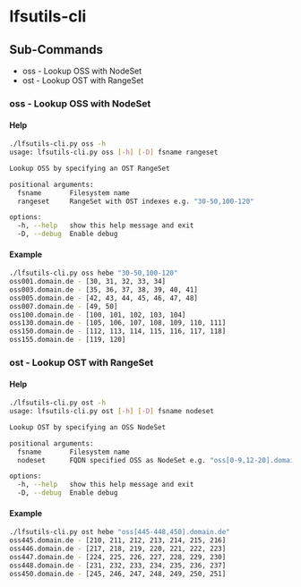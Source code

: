 # lfsutils-cli

## Sub-Commands

* oss - Lookup OSS with NodeSet
* ost - Lookup OST with RangeSet

### oss - Lookup OSS with NodeSet

#### Help

```bash
./lfsutils-cli.py oss -h
usage: lfsutils-cli.py oss [-h] [-D] fsname rangeset

Lookup OSS by specifying an OST RangeSet

positional arguments:
  fsname       Filesystem name
  rangeset     RangeSet with OST indexes e.g. "30-50,100-120"

options:
  -h, --help   show this help message and exit
  -D, --debug  Enable debug
```

#### Example

```bash
./lfsutils-cli.py oss hebe "30-50,100-120"
oss001.domain.de - [30, 31, 32, 33, 34]
oss003.domain.de - [35, 36, 37, 38, 39, 40, 41]
oss005.domain.de - [42, 43, 44, 45, 46, 47, 48]
oss007.domain.de - [49, 50]
oss100.domain.de - [100, 101, 102, 103, 104]
oss130.domain.de - [105, 106, 107, 108, 109, 110, 111]
oss150.domain.de - [112, 113, 114, 115, 116, 117, 118]
oss155.domain.de - [119, 120]
```

### ost - Lookup OST with RangeSet

#### Help

```bash
./lfsutils-cli.py ost -h
usage: lfsutils-cli.py ost [-h] [-D] fsname nodeset

Lookup OST by specifying an OSS NodeSet

positional arguments:
  fsname       Filesystem name
  nodeset      FQDN specified OSS as NodeSet e.g. "oss[0-9,12-20].domain"

options:
  -h, --help   show this help message and exit
  -D, --debug  Enable debug
```

#### Example

```bash
./lfsutils-cli.py ost hebe "oss[445-448,450].domain.de"
oss445.domain.de - [210, 211, 212, 213, 214, 215, 216]
oss446.domain.de - [217, 218, 219, 220, 221, 222, 223]
oss447.domain.de - [224, 225, 226, 227, 228, 229, 230]
oss448.domain.de - [231, 232, 233, 234, 235, 236, 237]
oss450.domain.de - [245, 246, 247, 248, 249, 250, 251]
```